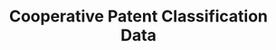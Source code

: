 ---
layout: default
bigquery: https://console.cloud.google.com/bigquery?p=patents-public-data&d=cpc&page=dataset
citation: '“Cooperative Patent Classification” by the EPO and USPTO, for public use. '
contributors: EPO, USPTO
cost: None
description: Cooperative Patent Classification Data contains the scheme and definitions
  of the Cooperative Patent Classification system for classifying patent documents.
  The CPC is the result of a partnership between the EPO and the USPTO in their joint
  effort to develop a common, internationally compatible classification system for
  technical documents, in particular patent publications, which will be used by both
  offices in the patent granting process
documentation: https://www.cooperativepatentclassification.org/cpcSchemeAndDefinitions
last_edit: 04/07/2022, 14:26:08
location: https://www.cooperativepatentclassification.org/index
maintained_by: USPTO, EPO
schema_fields:
- parents
- additional_only
- titleFull
- definition
- title_full
- children
- applicationReferences
- title_part
- dateRevised
- residual_references
- level
- informativeReferences
- child_groups
- informative_references
- status
- titlePart
- symbol
- childGroups
- application_references
- breakdown_code
- breakdownCode
- sizeCache
- ipcConcordant
- date_revised
- ipc_concordant
- limitingReferences
- residualReferences
- notAllocatable
- limiting_references
- glossary
- not_allocatable
- synonyms
shortname: cooperative_patent_classification
tags:
- patents
- science
title: Cooperative Patent Classification Data
uuid: 984374a7-16e9-4b35-9445-458daceb01bf
---